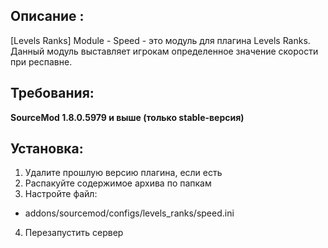 ## Описание :

[Levels Ranks] Module - Speed - это модуль для плагина Levels Ranks. Данный модуль выставляет игрокам определенное значение скорости при респавне.​

## Требования:
**SourceMod 1.8.0.5979 и выше (только stable-версия)**

## Установка:
1) Удалите прошлую версию плагина, если есть
2) Распакуйте содержимое архива по папкам
3) Настройте файл:
- addons/sourcemod/configs/levels_ranks/speed.ini​
4) Перезапустить сервер
